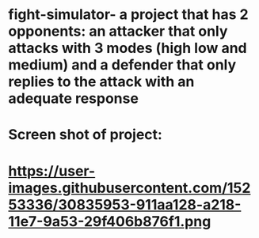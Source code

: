 # fight-simulator- a project that has 2 opponents: an attacker that only attacks with 3 modes (high low and medium) and a defender that only replies to the attack with an adequate response 
# Screen shot of project:
# https://user-images.githubusercontent.com/15253336/30835953-911aa128-a218-11e7-9a53-29f406b876f1.png
